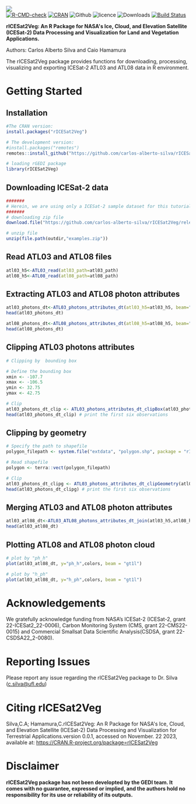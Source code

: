 ![](https://github.com/carlos-alberto-silva/rICESat2Veg/blob/master/readme/cover.png)<br/>
[![R-CMD-check](https://github.com/carlos-alberto-silva/rICESat2Veg/actions/workflows/r.yml/badge.svg?branch=master)](https://github.com/carlos-alberto-silva/rICESat2Veg/actions/workflows/r.yml)
[![CRAN](https://www.r-pkg.org/badges/version/rICESat2Veg)](https://cran.r-project.org/package=rICESat2Veg)
![Github](https://img.shields.io/badge/Github-0.1.12-green.svg)
![licence](https://img.shields.io/badge/Licence-GPL--3-blue.svg) 
![Downloads](https://cranlogs.r-pkg.org/badges/grand-total/rICESat2Veg)
[![Build Status](https://travis-ci.com/carlos-alberto-silva/rICESat2Veg.svg?token=Jqizwyc6gBxNafNccTdU&branch=master)](https://travis-ci.com/carlos-alberto-silva/rICESat2Veg)

**rICESat2Veg: An R Package for NASA's Ice, Cloud, and Elevation Satellite (ICESat-2) Data Processing and Visualization for Land and Vegetation Applications.**

Authors: Carlos Alberto Silva and Caio Hamamura  

The rICESat2Veg package provides functions for downloading, processing, visualizing and exporting ICESat-2 ATL03 and ATL08 data in R environment.

# Getting Started

## Installation
```r
#The CRAN version:
install.packages("rICESat2Veg")

# The development version:
#install.packages("remotes")
remotes::install_github("https://github.com/carlos-alberto-silva/rICESat2Veg", dependencies = TRUE)

# loading rGEDI package
library(rICESat2Veg)

```    
## Downloading ICESat-2 data
```r
#######
# Herein, we are using only a ICESat-2 sample dataset for this tutorial.
#######
# downloading zip file
download.file("https://github.com/carlos-alberto-silva/rICESat2Veg/releases/download/datasets/examples.zip",destfile=file.path(outdir, "examples.zip"))

# unzip file 
unzip(file.path(outdir,"examples.zip"))

```

## Read ATL03 and ATL08 files
```r
atl03_h5<-ATL03_read(atl03_path=atl03_path)
atl08_h5<-ATL08_read(atl08_path=atl08_path)
```

## Extracting ATL03 and ATL08 photon attributes
```r
atl03_photons_dt<-ATL03_photons_attributes_dt(atl03_h5=atl03_h5, beam="gt1l")
head(atl03_photons_dt)

atl08_photons_dt<-ATL08_photons_attributes_dt(atl08_h5=atl08_h5, beam="gt1l")
head(atl08_photons_dt)
```

## Clipping ATL03 photons attributes

```r
# Clipping by  bounding box

# Define the bounding box
xmin <- -107.7
xmax <- -106.5
ymin <- 32.75
ymax <- 42.75

# Clip
atl03_photons_dt_clip <- ATL03_photons_attributes_dt_clipBox(atl03_photons_dt, xmin, xmax, ymin, ymax)
head(atl03_photons_dt_clip) # print the first six observations
```

## Clipping by geometry
```r
# Specify the path to shapefile
polygon_filepath <- system.file("extdata", "polygon.shp", package = "rICESat2Veg")

# Read shapefile
polygon <- terra::vect(polygon_filepath)

# Clip
atl03_photons_dt_clipg <- ATL03_photons_attributes_dt_clipGeometry(atl03_photons_dt, polygon, split_by = "FID")
head(atl03_photons_dt_clipg) # print the first six observations
```

## Merging ATL03 and ATL08 photon attributes
```r
atl03_atl08_dt<-ATL03_ATL08_photons_attributes_dt_join(atl03_h5,atl08_h5, beam = "gt1l")
head(atl03_atl08_dt)
```

## Plotting ATL08 and ATL08 photon cloud
```r
# plot by "ph_h"
plot(atl03_atl08_dt, y="ph_h",colors, beam = "gt1l")

# plot by "h_ph"
plot(atl03_atl08_dt, y="h_ph",colors, beam = "gt1l")
```


# Acknowledgements
We gratefully acknowledge funding from NASA’s ICESat-2 (ICESat-2, grant 22-ICESat2_22-0006), Carbon Monitoring System (CMS, grant 22-CMS22-0015) and Commercial Smallsat Data Scientific Analysis(CSDSA, grant 22-CSDSA22_2-0080). 

# Reporting Issues 
Please report any issue regarding the rICESat2Veg package to Dr. Silva (c.silva@ufl.edu)

# Citing rICESat2Veg
Silva,C.A; Hamamura,C.rICESat2Veg: An R Package for NASA's Ice, Cloud, and Elevation Satellite (ICESat-2) Data Processing and Visualization for Terrestrial Applications.version 0.0.1, accessed on November. 22 2023, available at: <https://CRAN.R-project.org/package=rICESat2Veg>

# Disclaimer
**rICESat2Veg package has not been developted by the GEDI team. It comes with no guarantee, expressed or implied, and the authors hold no responsibility for its use or reliability of its outputs.**

